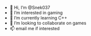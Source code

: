 - 👋 Hi, I’m @Snek037
- 👀 I’m interested in gaming
- 🌱 I’m currently learning C++
- 💞️ I’m looking to collaborate on games
- 📫 email me if interested

<!---
Snek037/Snek037 is a ✨ special ✨ repository because its `README.md` (this file) appears on your GitHub profile.
You can click the Preview link to take a look at your changes.
--->
